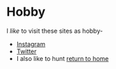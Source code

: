 # Hobby

I _like_ to visit these sites as hobby-

* [Instagram](https://www.instagram.com)
* [Twitter](https://www.twitter.com)
* I also like to hunt
[return to home](./README.md)
